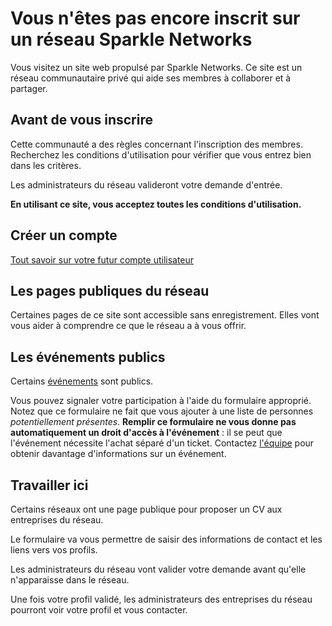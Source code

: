 
Vous n'êtes pas encore inscrit sur un réseau Sparkle Networks
===============================================

Vous visitez un site web propulsé par Sparkle Networks. Ce site est un réseau communautaire privé qui aide ses membres à collaborer et à partager.

Avant de vous inscrire
---------------------

Cette communauté a des règles concernant l'inscription des membres. Recherchez les conditions d'utilisation pour vérifier que vous entrez bien dans les critères. 

Les administrateurs du réseau valideront votre demande d'entrée. 

**En utilisant ce site, vous acceptez toutes les conditions d'utilisation.**
 

Créer un compte
--------------------------

[Tout savoir sur votre futur compte utilisateur](../Features/UserAccount.fr.md)

Les pages publiques du réseau
---------------------------

Certaines pages de ce site sont accessible sans enregistrement. Elles vont vous aider à comprendre ce que le réseau a à vous offrir.

Les événements publics
--------------------

Certains [événements](../Features/Events.fr.md) sont publics.

Vous pouvez signaler votre participation à l'aide du formulaire approprié. Notez que ce formulaire ne fait que vous ajouter à une liste de personnes *potentiellement présentes*. **Remplir ce formulaire ne vous donne pas automatiquement un droit d'accès à l'événement** : il se peut que l'événement nécessite l'achat séparé d'un ticket. Contactez [l'équipe](../NetworkTeam.fr.md) pour obtenir davantage d'informations sur un événement.


Travailler ici
-----------------

Certains réseaux ont une page publique pour proposer un CV aux entreprises du réseau.

Le formulaire va vous permettre de saisir des informations de contact et les liens vers vos profils.

Les administrateurs du réseau vont valider votre demande avant qu'elle n'apparaisse dans le réseau.

Une fois votre profil validé, les administrateurs des entreprises du réseau pourront voir votre profil et vous contacter. 

